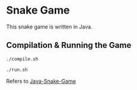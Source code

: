 # Snake Game

This snake game is written in Java.

## Compilation & Running the Game

```bash
./compile.sh

./run.sh
```

Refers to [Java-Snake-Game](https://github.com/janbodnar/Java-Snake-Game)
